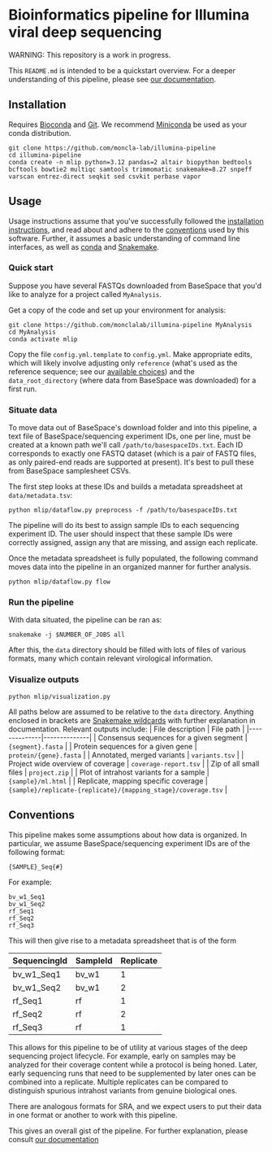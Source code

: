 # Bioinformatics pipeline for Illumina viral deep sequencing

WARNING: This repository is a work in progress.

This `README.md` is intended to be a quickstart overview. For a deeper understanding of this pipeline, please see [our documentation](./DOCUMENTATION.md).

## Installation

Requires [Bioconda](https://bioconda.github.io/) and [Git](https://git-scm.com/). We recommend [Miniconda](https://docs.anaconda.com/miniconda/) be used as your conda distribution.

```
git clone https://github.com/moncla-lab/illumina-pipeline
cd illumina-pipeline
conda create -n mlip python=3.12 pandas=2 altair biopython bedtools bcftools bowtie2 multiqc samtools trimmomatic snakemake=8.27 snpeff varscan entrez-direct seqkit sed csvkit perbase vapor
```

## Usage

Usage instructions assume that you've successfully followed the [installation instructions](#installation), and read about and adhere to the [conventions](#conventions) used by this software. Further, it assumes a basic understanding of command line interfaces, as well as [conda](https://docs.conda.io/en/latest/) and [Snakemake](https://snakemake.readthedocs.io/en/stable/).

### Quick start
Suppose you have several FASTQs downloaded from BaseSpace that you'd like to analyze for a project called `MyAnalysis`.

Get a copy of the code and set up your environment for analysis:

```
git clone https://github.com/monclalab/illumina-pipeline MyAnalysis
cd MyAnalysis
conda activate mlip
```

Copy the file `config.yml.template` to `config.yml`. Make appropriate edits, which will likely involve adjusting only `reference` (what's used as the reference sequence; see our [available choices](./references.tsv)) and the `data_root_directory` (where data from BaseSpace was downloaded) for a first run.

### Situate data

To move data out of BaseSpace's download folder and into this pipeline, a text file of BaseSpace/sequencing experiment IDs, one per line, must be created at a known path we'll call `/path/to/basespaceIDs.txt`. Each ID corresponds to exactly one FASTQ dataset (which is a pair of FASTQ files, as only paired-end reads are supported at present). It's best to pull these from BaseSpace samplesheet CSVs.

The first step looks at these IDs and builds a metadata spreadsheet at `data/metadata.tsv`:
```
python mlip/dataflow.py preprocess -f /path/to/basespaceIDs.txt
```

The pipeline will do its best to assign sample IDs to each sequencing experiment ID. The user should inspect that these sample IDs were correctly assigned, assign any that are missing, and assign each replicate.

Once the metadata spreadsheet is fully populated, the following command moves data into the pipeline in an organized manner for further analysis.

```
python mlip/dataflow.py flow
```

### Run the pipeline

With data situated, the pipeline can be ran as:
```
snakemake -j $NUMBER_OF_JOBS all
```

After this, the `data` directory should be filled with lots of files of various formats, many which contain relevant virological information.

### Visualize outputs

```
python mlip/visualization.py
```

All paths below are assumed to be relative to the `data` directory. Anything enclosed in brackets are [Snakemake wildcards](https://snakemake.readthedocs.io/en/stable/snakefiles/rules.html#snakefiles-wildcards) with further explanation in documentation. Relevant outputs include:
| File description     | File path     |
|--------------|--------------|
| Consensus sequences for a given segment | `{segment}.fasta` |
| Protein sequences for a given gene | `protein/{gene}.fasta` |
| Annotated, merged variants | `variants.tsv` |
| Project wide overview of coverage | `coverage-report.tsv` |
| Zip of all small files | `project.zip` |
| Plot of intrahost variants for a sample | `{sample}/ml.html` |
| Replicate, mapping specific coverage | `{sample}/replicate-{replicate}/{mapping_stage}/coverage.tsv` |


## Conventions

This pipeline makes some assumptions about how data is organized. In particular, we assume BaseSpace/sequencing experiment IDs are of the following format:

```
{SAMPLE}_Seq{#}
```
For example:

```
bv_w1_Seq1
bv_w1_Seq2
rf_Seq1
rf_Seq2
rf_Seq3
```

This will then give rise to a metadata spreadsheet that is of the form

| SequencingId     | SampleId     | Replicate |
|--------------|--------------|--------------|
| bv_w1_Seq1 | bv_w1 | 1 |
| bv_w1_Seq2 | bv_w1 | 2 |
| rf_Seq1 | rf | 1 |
| rf_Seq2 | rf | 2 |
| rf_Seq3 | rf | 1 |

This allows for this pipeline to be of utility at various stages of the deep sequencing project lifecycle. For example, early on samples may be analyzed for their coverage content while a protocol is being honed. Later, early sequencing runs that need to be supplemented by later ones can be combined into a replicate. Multiple replicates can be compared to distinguish spurious intrahost variants from genuine biological ones.

There are analogous formats for SRA, and we expect users to put their data in one format or another to work with this pipeline.

This gives an overall gist of the pipeline. For further explanation, please consult [our documentation](./DOCUMENTATION.md)
